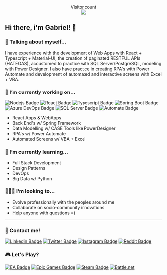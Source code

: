 <p align="center"> 
  Visitor count<br>
  <img src="https://profile-counter.glitch.me/gabrielmg7/count.svg" />
</p>


## Hi there, i'm Gabriel! 👋


### 💬 Talking about myself...

 I have experience with the development of Web Apps with React + Typescript + Material-UI, the creation of paginated RESTFUL APIs (HATEOAS), accustomed to practice with SQL Server/PostgreSQL, modeling with Power Designer. I also have practice in creating RPA's with Power Automate and development of automated and interactive screens with Excel + VBA.


### 💼 I’m currently working on...

![Nodejs Badge](https://img.shields.io/badge/Node.js-339933.svg?style=for-the-badge&logo=nodedotjs&logoColor=white)
![React Badge](https://img.shields.io/badge/React-61DAFB.svg?style=for-the-badge&logo=React&logoColor=black)
![Typescript Badge](https://img.shields.io/badge/TypeScript-3178C6.svg?style=for-the-badge&logo=TypeScript&logoColor=white)
![Spring Boot Badge](https://img.shields.io/badge/Spring%20Boot-6DB33F.svg?style=for-the-badge&logo=Spring-Boot&logoColor=black)
![Azure DevOps Badge](https://img.shields.io/badge/Azure%20DevOps-0078D7.svg?style=for-the-badge&logo=Azure-DevOps&logoColor=white)
![SQL Server Badge](https://img.shields.io/badge/Microsoft%20SQL%20Server-CC2927.svg?style=for-the-badge&logo=Microsoft-SQL-Server&logoColor=black)
![Automate Badge](https://img.shields.io/badge/Power%20Automate-0066FF.svg?style=for-the-badge&logo=Power-Automate&logoColor=white)

- React Apps & WebApps
- Back End's w/ Spring Framework
- Data Modelling w/ CASE Tools like PowerDesigner
- RPA's w/ Power Automate
- Automated Screens w/ VBA + Excel


### 🌱 I’m currently learning...

- Full Stack Development 
- Design Patterns
- DevOps
- Big Data w/ Python


### 👨🏻‍💻 I’m looking to...

- Evolve professionally with the peoples around me
- Collaborate on socio-community innovations
- Help anyone with questions =)

---

### 📱 Contact me!

[![Linkedin Badge](https://img.shields.io/badge/LinkedIn-0A66C2.svg?style=for-the-badge&logo=LinkedIn&logoColor=white)](https://www.linkedin.com/in/gabrielm-dev/)
[![Twitter Badge](https://img.shields.io/badge/Twitter-1DA1F2.svg?style=for-the-badge&logo=Twitter&logoColor=white)](https://twitter.com/gabrielm_dev)
[![Instagram Badge](https://img.shields.io/badge/Instagram-E4405F.svg?style=for-the-badge&logo=Instagram&logoColor=white)](https://instagram.com/gabrielm_dev/)
[![Reddit Badge](https://img.shields.io/badge/Reddit-FF4500.svg?style=for-the-badge&logo=Reddit&logoColor=white)](reddit.com/gabrielmg_dev)


### 🎮 Let's Play?
[![EA Badge](https://img.shields.io/badge/EA-000000.svg?style=for-the-badge&logo=EA&logoColor=white)]()
[![Epic Games Badge](https://img.shields.io/badge/Epic%20Games-313131.svg?style=for-the-badge&logo=Epic-Games&logoColor=white)]()
[![Steam Badge](https://img.shields.io/badge/Steam-000000.svg?style=for-the-badge&logo=Steam&logoColor=whitehttps://img.shields.io/badge/Steam-000000.svg?style=for-the-badge&logo=Steam&logoColor=white)]()
[![Battle.net](https://img.shields.io/badge/Battle.net-148EFF.svg?style=for-the-badge&logo=battledotnet&logoColor=white)]()
